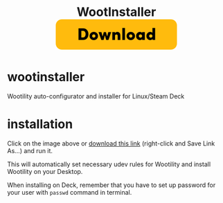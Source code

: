 <h1 align="center">
    WootInstaller
<br>
<a name="Download" href="https://github.com/Calslock/wootinstaller/releases/latest/download/InstallWootility.desktop"><img src="./res/download.png" alt="Download WootInstaller" width="280px"></a>
</h1>

# wootinstaller
Wootility auto-configurator and installer for Linux/Steam Deck

# installation
Click on the image above or [download this link](https://raw.githubusercontent.com/Calslock/wootinstaller/master/InstallWootility.desktop) (right-click and Save Link As...) and run it.

This will automatically set necessary udev rules for Wootility and install Wootility on your Desktop.

When installing on Deck, remember that you have to set up password for your user with `passwd` command in terminal.
